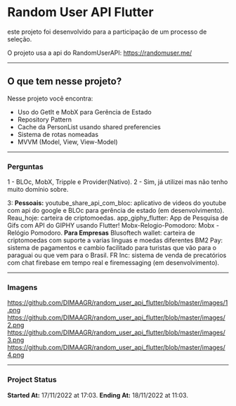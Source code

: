 # Random User API Flutter

este projeto foi desenvolvido para a participação de um processo de seleção.

O projeto usa a api do RandomUserAPI: https://randomuser.me/

----------------------------

## O que tem nesse projeto?
Nesse projeto você encontra:
 - Uso do GetIt e MobX para Gerência de Estado
 - Repository Pattern
 - Cache da PersonList usando shared preferencies
 - Sistema de rotas nomeadas
 - MVVM (Model, View, View-Model)

----------------------------
### Perguntas
 1 - BLOc, MobX, Tripple e Provider(Nativo).
 2 - Sim, já utilizei mas não tenho muito domínio sobre.
 
 3: **Pessoais:** youtube_share_api_com_bloc: aplicativo de videos do youtube com api do google e BLOc para gerência de estado (em desenvolvimento).
                  Reau_hoje: carteira de criptomoedas.
                  app_giphy_flutter: App de Pesquisa de Gifs com API do GIPHY usando Flutter!
                  Mobx-Relogio-Pomodoro: Mobx - Relógio Pomodoro.
    **Para Empresas** Blusoftech wallet: carteira de criptomoedas com suporte a varias linguas e moedas diferentes
                      BM2 Pay: sistema de pagamentos e cambio facilitado para turistas que vão para o paraguai ou que vem para o Brasil.
                      FR Inc: sistema de venda de precatórios com chat firebase em tempo real e firemessaging (em desenvolvimento).

----------------------------

### Imagens
https://github.com/DIMAAGR/random_user_api_flutter/blob/master/images/1.png
https://github.com/DIMAAGR/random_user_api_flutter/blob/master/images/2.png
https://github.com/DIMAAGR/random_user_api_flutter/blob/master/images/3.png
https://github.com/DIMAAGR/random_user_api_flutter/blob/master/images/4.png

----------------------------

 ### Project Status
 **Started At:** 17/11/2022 at 17:03. 
 **Ending At:**  18/11/2022 at 11:03.
